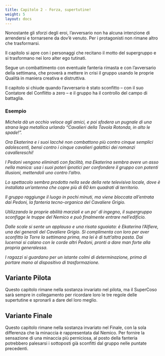 ```yaml
---
title: Capitolo 2 - Forza, supertutine!
weight: 5
layout: docs
---
```


Nonostante gli sforzi degli eroi, l’avversario non ha alcuna intenzione di arrendersi e tornarsene da dov’è venuto. Per i protagonisti non rimane altro che trasformarsi.

Il capitolo si apre con i personaggi che recitano il motto del supergruppo e si trasformano nei loro alter ego tutinati. 

Segue un combattimento con eventuale fanteria rimasta e con l’avversario della settimana, che proverà a mettere in crisi il gruppo usando le proprie Qualità in maniera creativa e distruttiva.

Il capitolo si chiude quando l’avversario è stato sconfitto –⁠ con il suo Contatore del Conflitto a zero –⁠ e il gruppo ha il controllo del campo di battaglia.

### Esempio

<i>Michela dà un occhio veloce agli amici, e poi sfodera un pugnale di una strana lega metallica urlando “Cavalieri della Tavola Rotonda, in alto le spade!”.</i>

<i>Ora Ekaterina e i suoi lacché non combattono più contro cinque semplici adolescenti, bensì contro i cinque cavalieri galattici dei romanzi cavallereschi!</i>

<i>I Pedoni vengono eliminati con facilità, ma Ekaterina sembra avere un asso nella manica: usa i suoi poteri ipnotici per confondere il gruppo con potenti illusioni, mettendoli uno contro l’altro.</i>

<i>Lo spettacolo sembra prodotto nella sede della rete televisiva locale, dove è installata un’antenna che copre più di 60 km quadrati di territorio.</i>

<i>Il gruppo raggiunge il luogo in pochi minuti, ma viene bloccata all’entrata dai Pedoni, la fanteria tecno-organica del Cavaliere Grigio.</i>

<i>Utilizzando le proprie abilità marziali e un po’ di ingegno, il supergruppo sconfigge le truppe del Nemico e può finalmente entrare nell’edificio.</i>

<i>Dalle scale si sente un applauso e una risata sguaiata: è Ekaterina l’Alfiere, una dei generali del Cavaliere Grigio.  Si complimenta con loro per aver sconfitto la Torre la settimana prima, ma lei è di tutt’altra pasta. Dai lucernai si calano con le corde altri Pedoni, pronti a dare man forte alla propria generalessa.</i>

<i>I ragazzi si guardano per un istante colmi di determinazione, prima di portare mano al dispositivo di trasformazione.</i>


## Variante Pilota

Questo capitolo rimane nella sostanza invariato nel pilota, ma il SuperCoso sarà sempre in collegamento per ricordare loro le tre regole delle supertutine e spronarli a dare del loro meglio.

 
## Variante Finale

Questo capitolo rimane nella sostanza invariato nel Finale, con la sola differenza che la minaccia è rappresentata dal Nemico. Per fornire la sensazione di una minaccia più perniciosa, al posto della fanteria potrebbero palesarsi i sottoposti già sconfitti dal gruppo nelle puntate precedenti.
